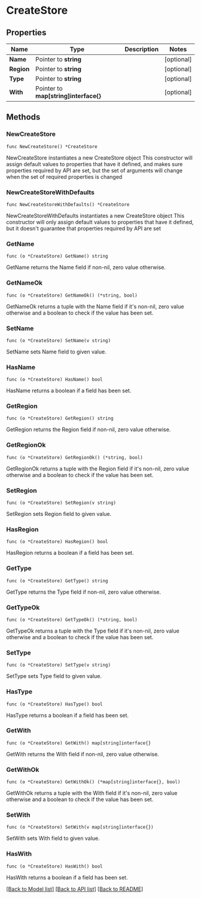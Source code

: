 # CreateStore

## Properties

Name | Type | Description | Notes
------------ | ------------- | ------------- | -------------
**Name** | Pointer to **string** |  | [optional] 
**Region** | Pointer to **string** |  | [optional] 
**Type** | Pointer to **string** |  | [optional] 
**With** | Pointer to **map[string]interface{}** |  | [optional] 

## Methods

### NewCreateStore

`func NewCreateStore() *CreateStore`

NewCreateStore instantiates a new CreateStore object
This constructor will assign default values to properties that have it defined,
and makes sure properties required by API are set, but the set of arguments
will change when the set of required properties is changed

### NewCreateStoreWithDefaults

`func NewCreateStoreWithDefaults() *CreateStore`

NewCreateStoreWithDefaults instantiates a new CreateStore object
This constructor will only assign default values to properties that have it defined,
but it doesn't guarantee that properties required by API are set

### GetName

`func (o *CreateStore) GetName() string`

GetName returns the Name field if non-nil, zero value otherwise.

### GetNameOk

`func (o *CreateStore) GetNameOk() (*string, bool)`

GetNameOk returns a tuple with the Name field if it's non-nil, zero value otherwise
and a boolean to check if the value has been set.

### SetName

`func (o *CreateStore) SetName(v string)`

SetName sets Name field to given value.

### HasName

`func (o *CreateStore) HasName() bool`

HasName returns a boolean if a field has been set.

### GetRegion

`func (o *CreateStore) GetRegion() string`

GetRegion returns the Region field if non-nil, zero value otherwise.

### GetRegionOk

`func (o *CreateStore) GetRegionOk() (*string, bool)`

GetRegionOk returns a tuple with the Region field if it's non-nil, zero value otherwise
and a boolean to check if the value has been set.

### SetRegion

`func (o *CreateStore) SetRegion(v string)`

SetRegion sets Region field to given value.

### HasRegion

`func (o *CreateStore) HasRegion() bool`

HasRegion returns a boolean if a field has been set.

### GetType

`func (o *CreateStore) GetType() string`

GetType returns the Type field if non-nil, zero value otherwise.

### GetTypeOk

`func (o *CreateStore) GetTypeOk() (*string, bool)`

GetTypeOk returns a tuple with the Type field if it's non-nil, zero value otherwise
and a boolean to check if the value has been set.

### SetType

`func (o *CreateStore) SetType(v string)`

SetType sets Type field to given value.

### HasType

`func (o *CreateStore) HasType() bool`

HasType returns a boolean if a field has been set.

### GetWith

`func (o *CreateStore) GetWith() map[string]interface{}`

GetWith returns the With field if non-nil, zero value otherwise.

### GetWithOk

`func (o *CreateStore) GetWithOk() (*map[string]interface{}, bool)`

GetWithOk returns a tuple with the With field if it's non-nil, zero value otherwise
and a boolean to check if the value has been set.

### SetWith

`func (o *CreateStore) SetWith(v map[string]interface{})`

SetWith sets With field to given value.

### HasWith

`func (o *CreateStore) HasWith() bool`

HasWith returns a boolean if a field has been set.


[[Back to Model list]](../README.md#documentation-for-models) [[Back to API list]](../README.md#documentation-for-api-endpoints) [[Back to README]](../README.md)


